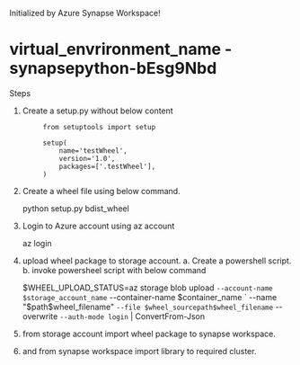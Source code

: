 Initialized by Azure Synapse Workspace!

# virtual_envrironment_name - synapsepython-bEsg9Nbd

Steps 
1. Create a setup.py without below content

            from setuptools import setup

            setup(
                name='testWheel',
                version='1.0',
                packages=['.testWheel'],
            )

2. Create a wheel file using below command.

    python setup.py bdist_wheel


3. Login to Azure account using az account

    az login
    
3. upload wheel package to storage account.
    a. Create a powershell script.
    b. invoke powersheel script with below command

    $WHEEL_UPLOAD_STATUS=az storage blob upload `
    --account-name $storage_account_name `
    --container-name $container_name `
    --name "$path$wheel_filename" `
    --file $wheel_sourcepath$wheel_filename `
    --overwrite `
    --auth-mode login `
    | ConvertFrom-Json


4. from storage account import wheel package to synapse workspace.
5. and from synapse workspace import library to required cluster.


